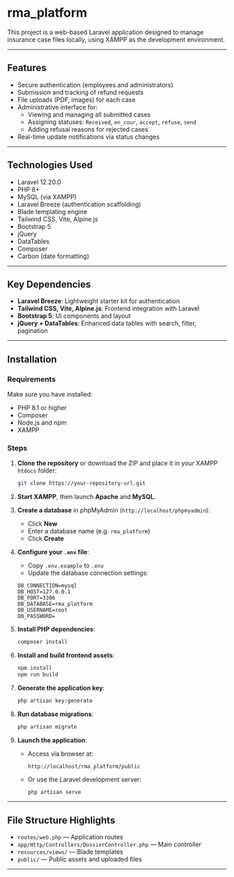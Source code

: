 # rma_platform

This project is a web-based Laravel application designed to manage insurance case files locally, using XAMPP as the development environment.

---

## Features

- Secure authentication (employees and administrators)
- Submission and tracking of refund requests
- File uploads (PDF, images) for each case
- Administrative interface for:
  - Viewing and managing all submitted cases
  - Assigning statuses: `Received`, `en_cour`, `accept`, `refuse`, `send`
  - Adding refusal reasons for rejected cases
- Real-time update notifications via status changes

---

## Technologies Used

- Laravel 12.20.0
- PHP 8+
- MySQL (via XAMPP)
- Laravel Breeze (authentication scaffolding)
- Blade templating engine
- Tailwind CSS, Vite, Alpine.js
- Bootstrap 5
- jQuery
- DataTables
- Composer
- Carbon (date formatting)

---

## Key Dependencies

- **Laravel Breeze**: Lightweight starter kit for authentication  
- **Tailwind CSS, Vite, Alpine.js**: Frontend integration with Laravel  
- **Bootstrap 5**: UI components and layout  
- **jQuery + DataTables**: Enhanced data tables with search, filter, pagination

---

## Installation

### Requirements

Make sure you have installed:

- PHP 8.1 or higher  
- Composer  
- Node.js and npm  
- XAMPP  

### Steps

1. **Clone the repository** or download the ZIP and place it in your XAMPP `htdocs` folder:

    ```bash
    git clone https://your-repository-url.git
    ```

2. **Start XAMPP**, then launch **Apache** and **MySQL**.

3. **Create a database** in phpMyAdmin (`http://localhost/phpmyadmin`):

    - Click **New**
    - Enter a database name (e.g. `rma_platform`)
    - Click **Create**

4. **Configure your `.env` file**:

    - Copy `.env.example` to `.env`
    - Update the database connection settings:

    ```env
    DB_CONNECTION=mysql
    DB_HOST=127.0.0.1
    DB_PORT=3306
    DB_DATABASE=rma_platform
    DB_USERNAME=root
    DB_PASSWORD=
    ```

5. **Install PHP dependencies**:

    ```bash
    composer install
    ```

6. **Install and build frontend assets**:

    ```bash
    npm install
    npm run build
    ```

7. **Generate the application key**:

    ```bash
    php artisan key:generate
    ```

8. **Run database migrations**:

    ```bash
    php artisan migrate
    ```

9. **Launch the application**:

    - Access via browser at:

      ```
      http://localhost/rma_platform/public
      ```

    - Or use the Laravel development server:

      ```bash
      php artisan serve
      ```

---

## File Structure Highlights

- `routes/web.php` — Application routes  
- `app/Http/Controllers/DossierController.php` — Main controller  
- `resources/views/` — Blade templates  
- `public/` — Public assets and uploaded files

---
